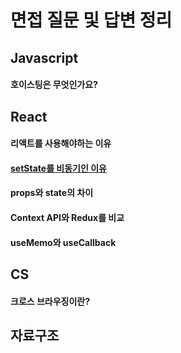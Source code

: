 # 면접 질문 및 답변 정리
## Javascript
#### 호이스팅은 무엇인가요?  

## React
#### 리액트를 사용해야하는 이유
#### [setState를 비동기인 이유](https://github.com/theo-jin/CS_ARCHIVE/tree/main/%EB%A9%B4%EC%A0%91%20%EC%A7%88%EB%AC%B8%20%EB%B0%8F%20%EB%8B%B5%EB%B3%80%20%EC%A0%95%EB%A6%AC/React/setState%EA%B0%80%20%EB%B9%84%EB%8F%99%EA%B8%B0%EC%9D%B8%20%EC%9D%B4%EC%9C%A0)
#### props와 state의 차이
#### Context API와 Redux를 비교
#### useMemo와 useCallback  

## CS  
#### 크로스 브라우징이란?

## 자료구조
